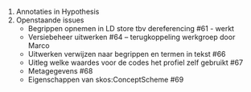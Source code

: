 1. Annotaties in Hypothesis
2. Openstaande issues
   * Begrippen opnemen in LD store tbv dereferencing #61 - werkt
   * Versiebeheer uitwerken #64 – terugkoppeling werkgroep door Marco
   * Uitwerken verwijzen naar begrippen en termen in tekst #66  
   * Uitleg welke waardes voor de codes het profiel zelf gebruikt #67 
   * Metagegevens #68
   * Eigenschappen van skos:ConceptScheme #69
